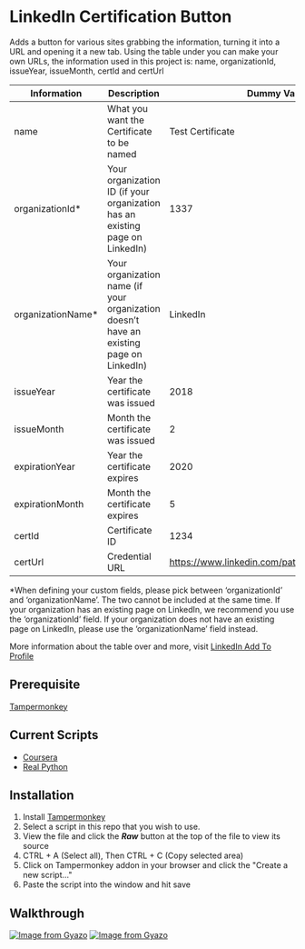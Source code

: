 # LinkedIn Certification Button

Adds a button for various sites grabbing the information, turning it into a URL and opening it a new tab.
Using the table under you can make your own URLs, the information used in this project is:
name, organizationId, issueYear, issueMonth, certId and certUrl

| **Information** |  **Description**|	**Dummy Value** |
|--|--|--|
| name | What you want the Certificate to be named | Test Certificate |  
|organizationId*|Your organization ID (if your organization has an existing page on LinkedIn)|1337|
| organizationName* | Your organization name (if your organization doesn’t have an existing page on LinkedIn) | LinkedIn |  
| issueYear | Year the certificate was issued | 2018 |  
| issueMonth | Month the certificate was issued | 2 |  
| expirationYear | Year the certificate expires | 2020 |  
| expirationMonth | Month the certificate expires | 5 |  
| certId | Certificate ID | 1234 |  
| certUrl | Credential URL | https://www.linkedin.com/path/to/certificate/1234 |  

 *When defining your custom fields, please pick between ‘organizationId’ and ‘organizationName’. The two cannot be included at the same time. If your organization has an existing page on LinkedIn, we recommend you use the ‘organizationId’ field. If your organization does not have an existing page on LinkedIn, please use the ‘organizationName’ field instead.

More information about the table over and more, visit [LinkedIn Add To Profile](https://addtoprofile.linkedin.com/)


## Prerequisite

[Tampermonkey](https://www.tampermonkey.net/)

## Current Scripts
- [Coursera](https://github.com/MrPrecise/Linkedin-Certification-Button/blob/main/Scripts/Coursera.js)
- [Real Python](https://github.com/MrPrecise/Linkedin-Certification-Button/blob/main/Scripts/Real-Python.js)

## Installation

1.  Install  [Tampermonkey](https://tampermonkey.net/)
2.  Select a script in this repo that you wish to use. 
3. View the file and click the ***Raw*** button at the top of the file to view its source
4.  CTRL + A (Select all), Then CTRL + C (Copy selected area)
5.  Click on Tampermonkey addon in your browser and click the "Create a new script..."
6.  Paste the script into the window and hit save

## Walkthrough
[![Image from Gyazo](https://i.gyazo.com/656cb0bf432f7f9446dc2b5da8c0d3c5.gif)](https://gyazo.com/656cb0bf432f7f9446dc2b5da8c0d3c5)
[![Image from Gyazo](https://i.gyazo.com/4efa7ca1f24b9fe4c5f34dd7df645038.gif)](https://gyazo.com/4efa7ca1f24b9fe4c5f34dd7df645038)
